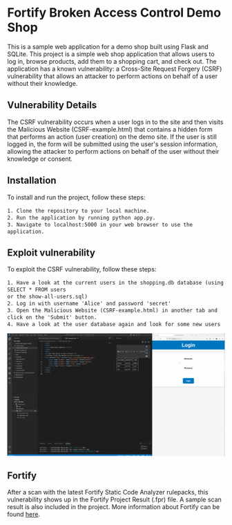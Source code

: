 # Fortify Broken Access Control Demo Shop

This is a sample web application for a demo shop built using Flask and SQLite. This project is a simple web shop application that allows users to log in, browse products, add them to a shopping cart, and check out. The application has a known vulnerability: a Cross-Site Request Forgery (CSRF) vulnerability that allows an attacker to perform actions on behalf of a user without their knowledge.

## Vulnerability Details

The CSRF vulnerability occurs when a user logs in to the site and then visits the Malicious Website (CSRF-example.html) that contains a hidden form that performs an action (user creation) on the demo site. If the user is still logged in, the form will be submitted using the user's session information, allowing the attacker to perform actions on behalf of the user without their knowledge or consent.

## Installation

To install and run the project, follow these steps:

    1. Clone the repository to your local machine.
    2. Run the application by running python app.py.
    3. Navigate to localhost:5000 in your web browser to use the application.

## Exploit vulnerability

To exploit the CSRF vulnerability, follow these steps:

    1. Have a look at the current users in the shopping.db database (using SELECT * FROM users 
    or the show-all-users.sql) 
    2. Log in with username 'Alice' and password 'secret'
    3. Open the Malicious Website (CSRF-example.html) in another tab and click on the 'Submit' button.
    4. Have a look at the user database again and look for some new users

![](https://github.com/janwienand/FortifyBACDemoShop/blob/main/exploit-and-support-assets/Animation.gif)

## Fortify
After a scan with the latest Fortify Static Code Analyzer rulepacks, this vulnerability shows up in the Fortify Project Result (.fpr) file. A sample scan result is also included in the project. More information about Fortify can be found [here](https://www.microfocus.com/en-us/cyberres/application-security "here").
